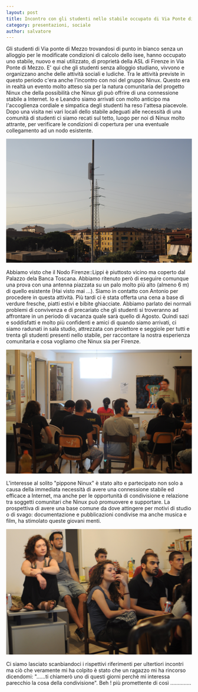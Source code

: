 ```yaml
---
layout: post
title: Incontro con gli studenti nello stabile occupato di Via Ponte di Mezzo
category: presentazioni, sociale
author: salvatore
---
```


Gli studenti di Via ponte di Mezzo trovandosi di punto in bianco senza un alloggio
per le modificate condizioni di calcolo dello isee, hanno occupato uno stabile, nuovo e mai utilizzato, di
 proprietà della ASL di Firenze in Via Ponte di Mezzo.
E' qui che gli studenti senza alloggio studiano, vivvono e organizzano anche delle attività
sociali e ludiche.
Tra le attività previste in questo periodo c'era anche l'incontro con noi del gruppo
Ninux. Questo era in realtà un evento molto atteso sia per la natura comunitaria del 
progetto Ninux che della possibilità che Ninux gli può offrire di una connessione stabile a
Internet.
Io e Leandro siamo arrivati con molto anticipo ma l'accoglienza cordiale e simpatica
 degli studenti ha reso l'attesa piacevole. Dopo una visita nei vari locali dello stabile
adeguati alle necessità di una comunità di studenti ci siamo recati sul tetto, luogo per noi 
di Ninux molto attrante, per verificare le condizioni di copertura per una eventuale collegamento ad un nodo esistente.

![Vista dal Tetto](/images/tettopontedimezzo.jpg "Vista dal Tetto")

Abbiamo visto che il Nodo Firenze::Lippi è piuttosto vicino ma coperto dal Palazzo dela Banca Toscana.
Abbiamo ritenuto però di eseguire comunque una prova con una antenna piazzata su
un palo molto più alto (almeno 6 m)  di quello esistente (Hai visto mai ...). 
Siamo in contatto con Antonio per procedere in questa attività.
Più tardi ci è stata offerta una cena a base di verdure fresche, piatti estivi e 
bibite ghiacciate.
Abbiamo parlato dei normali problemi di convivenza e di precariato che gli studenti si troveranno ad affrontare
 in un periodo di vacanza quale sarà quello di Agosto. 
Quindi sazi e soddisfatti e molto più confidenti e amici di quando siamo arrivati, ci siamo radunati in sala studio,
attrezzata con proiettore e seggiole per tutti e trenta gli studenti presenti nello stabile, per raccontare la nostra esperienza 
comunitaria e cosa vogliamo che Ninux sia per Firenze.

![L'incontro](/images/incontrostudentato.jpg "L'incontro")

L'interesse al solito "pippone Ninux" è stato alto e partecipato non solo a causa della immediata 
necessità di avere una connessione stabile ed efficace a Internet, ma anche per le opportunità di condivisione e 
relazione tra soggetti comunitari che Ninux può promuovere e supportare.
La prospettiva di avere una base comune da dove attingere
per motivi di studio o di svago: documentazione e pubblicazioni condivise ma anche musica e film,
ha stimolato queste giovani menti.

![I giovani](/images/incontrostudentato2.jpg "I giovani")

Ci siamo lasciato scanbiandoci i rispettivi riferimenti per ultertiori incontri ma ciò che veramente mi ha colpito è stato che
un ragazzo mi ha rincorso dicendomi: "......ti chiamerò uno di questi giorni perchè mi interessa parecchio la cosa della 
condivisione". Beh ! più promettente di così ..............  





